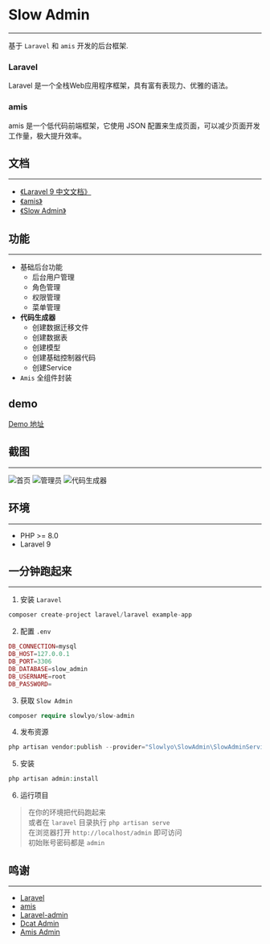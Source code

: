 # Slow Admin

***
基于 `Laravel` 和 `amis` 开发的后台框架.

### Laravel

Laravel 是一个全栈Web应用程序框架，具有富有表现力、优雅的语法。

### amis

amis 是一个低代码前端框架，它使用 JSON 配置来生成页面，可以减少页面开发工作量，极大提升效率。

## 文档

***

- [《Laravel 9 中文文档》](https://learnku.com/docs/laravel/9.x/installation/12200)
- [《amis》](https://aisuda.bce.baidu.com/amis/zh-CN/docs/index)
- [《Slow Admin》](https://learnku.com/docs/slow-admin)

## 功能

***

- 基础后台功能
    - 后台用户管理
    - 角色管理
    - 权限管理
    - 菜单管理
- **代码生成器**
    - 创建数据迁移文件
    - 创建数据表
    - 创建模型
    - 创建基础控制器代码
    - 创建Service
- `Amis` 全组件封装

## demo
[Demo 地址](http://slow-demo.kmhnkj.cn)

## 截图

***
![首页](https://cdn.learnku.com/uploads/images/202209/06/80143/UYXOi0rvQE.png!large)
![管理员](https://cdn.learnku.com/uploads/images/202209/06/80143/pZlLduqM71.png!large)
![代码生成器](https://cdn.learnku.com/uploads/images/202209/06/80143/lMX2seeU3Z.png!large)

## 环境

***

- PHP >= 8.0
- Laravel 9

## 一分钟跑起来

***

1. 安装 `Laravel`

```php
composer create-project laravel/laravel example-app
```

2. 配置 `.env`

```php
DB_CONNECTION=mysql
DB_HOST=127.0.0.1
DB_PORT=3306
DB_DATABASE=slow_admin
DB_USERNAME=root
DB_PASSWORD=
```

3. 获取 `Slow Admin`

```php
composer require slowlyo/slow-admin
```

4. 发布资源

```php
php artisan vendor:publish --provider="Slowlyo\SlowAdmin\SlowAdminServiceProvider" --force
```

5. 安装

```php
php artisan admin:install
```

6. 运行项目

> 在你的环境把代码跑起来 <br>
> 或者在 `laravel` 目录执行 `php artisan serve` <br>
> 在浏览器打开 `http://localhost/admin` 即可访问 <br>
> 初始账号密码都是 `admin`

## 鸣谢

***

- [Laravel](https://laravel.com)
- [amis](https://github.com/baidu/amis)
- [Laravel-admin](https://www.laravel-admin.org/)
- [Dcat Admin](https://github.com/jqhph/dcat-admin)
- [Amis Admin](https://github.com/SmallRuralDog/amis-admin)
